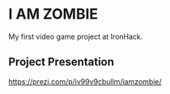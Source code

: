 # I AM ZOMBIE
My first video game project at IronHack.

## Project Presentation
https://prezi.com/p/jv99v9cbullm/iamzombie/
